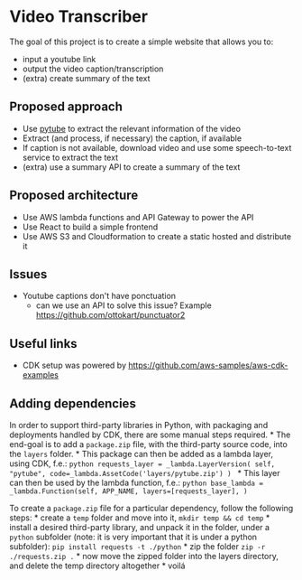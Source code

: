 # Video Transcriber

The goal of this project is to create a simple website that allows you to:
  * input a youtube link
  * output the video caption/transcription
  * (extra) create summary of the text

## Proposed approach

* Use [pytube](https://github.com/pytube/pytube) to extract the relevant information of the video
* Extract (and process, if necessary) the caption, if available 
* If caption is not available, download video and use some speech-to-text service to extract the text
* (extra) use a summary API to create a summary of the text

## Proposed architecture

* Use AWS lambda functions and API Gateway to power the API
* Use React to build a simple frontend
* Use AWS S3 and Cloudformation to create a static hosted and distribute it

## Issues

* Youtube captions don't have ponctuation
    * can we use an API to solve this issue? Example https://github.com/ottokart/punctuator2
    
## Useful links

* CDK setup was powered by https://github.com/aws-samples/aws-cdk-examples

## Adding dependencies 

In order to support third-party libraries in Python, with packaging and deployments handled by CDK, 
there are some manual steps required.
    * The end-goal is to add a `package.zip` file, with the third-party source code, into the `layers` folder.
    * This package can then be added as a lambda layer, using CDK, f.e.: 
        ```python
        requests_layer = _lambda.LayerVersion(
            self, 
            "pytube",
            code=_lambda.AssetCode('layers/pytube.zip')
        )
        ```
    * This layer can then be used by the lambda function, f.e.:
        ```python
        base_lambda = _lambda.Function(self, APP_NAME,
                               layers=[requests_layer],
                               )
        ```
    
To create a `package.zip` file for a particular dependency, follow the following steps:
    * create a `temp` folder and move into it, `mkdir temp && cd temp`
    * install a desired third-party library, and unpack it in the folder, under a `python` subfolder 
    (note: it is very important that it is under a python subfolder): `pip install requests -t ./python`
    * zip the folder `zip -r ./requests.zip .`
    * now move the zipped folder into the layers directory, and delete the temp directory altogether
    * voilá